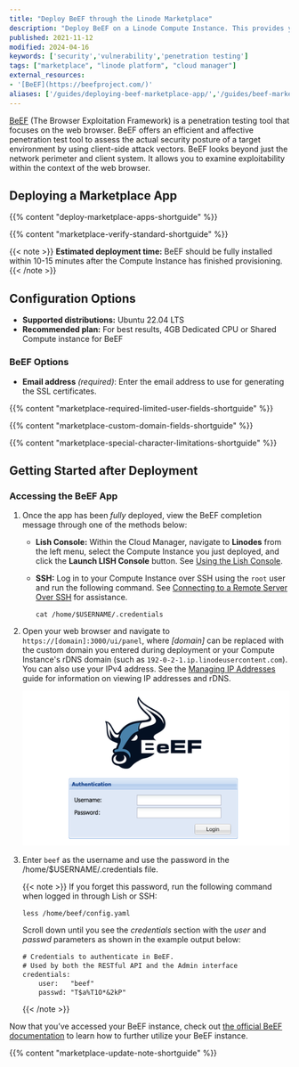 ```yaml
---
title: "Deploy BeEF through the Linode Marketplace"
description: "Deploy BeEF on a Linode Compute Instance. This provides you with a penetration testing tool that focuses on web-borne attacks against clients."
published: 2021-11-12
modified: 2024-04-16
keywords: ['security','vulnerability','penetration testing']
tags: ["marketplace", "linode platform", "cloud manager"]
external_resources:
- '[BeEF](https://beefproject.com/)'
aliases: ['/guides/deploying-beef-marketplace-app/','/guides/beef-marketplace-app/']
---
```


[BeEF](https://beefproject.com/) (The Browser Exploitation Framework) is a penetration testing tool that focuses on the web browser. BeEF offers an efficient and affective penetration test tool to assess the actual security posture of a target environment by using client-side attack vectors. BeEF looks beyond just the network perimeter and client system. It allows you to examine exploitability within the context of the web browser.

## Deploying a Marketplace App

{{% content "deploy-marketplace-apps-shortguide" %}}

{{% content "marketplace-verify-standard-shortguide" %}}

{{< note >}}
**Estimated deployment time:** BeEF should be fully installed within 10-15 minutes after the Compute Instance has finished provisioning.
{{< /note >}}

## Configuration Options

- **Supported distributions:** Ubuntu 22.04 LTS
- **Recommended plan:** For best results, 4GB Dedicated CPU or Shared Compute instance for BeEF

### BeEF Options

- **Email address** *(required)*: Enter the email address to use for generating the SSL certificates.

{{% content "marketplace-required-limited-user-fields-shortguide" %}}

{{% content "marketplace-custom-domain-fields-shortguide" %}}

{{% content "marketplace-special-character-limitations-shortguide" %}}

## Getting Started after Deployment

### Accessing the BeEF App

1. Once the app has been *fully* deployed, view the BeEF completion message through one of the methods below:

    - **Lish Console:** Within the Cloud Manager, navigate to **Linodes** from the left menu, select the Compute Instance you just deployed, and click the **Launch LISH Console** button. See [Using the Lish Console](/docs/products/compute/compute-instances/guides/lish/).
    - **SSH:** Log in to your Compute Instance over SSH using the `root` user and run the following command. See [Connecting to a Remote Server Over SSH](/docs/guides/connect-to-server-over-ssh/) for assistance.

        ```command
        cat /home/$USERNAME/.credentials
        ```

1. Open your web browser and navigate to `https://[domain]:3000/ui/panel`, where *[domain]* can be replaced with the custom domain you entered during deployment or your Compute Instance's rDNS domain (such as `192-0-2-1.ip.linodeusercontent.com`). You can also use your IPv4 address. See the [Managing IP Addresses](/docs/products/compute/compute-instances/guides/manage-ip-addresses/) guide for information on viewing IP addresses and rDNS.

    ![Screenshot of the BeEF login prompt](beef-login-prompt.png)

1. Enter `beef` as the username and use the password in the /home/$USERNAME/.credentials file.

    {{< note >}}
    If you forget this password, run the following command when logged in through Lish or SSH:

    ```command
    less /home/beef/config.yaml
    ```

    Scroll down until you see the *credentials* section with the *user* and *passwd* parameters as shown in the example output below:

    ```output
    # Credentials to authenticate in BeEF.
    # Used by both the RESTful API and the Admin interface
    credentials:
        user:   "beef"
        passwd: "T$a%T1O*&2kP"
    ```
    {{< /note >}}

Now that you’ve accessed your BeEF instance, check out [the official BeEF documentation](https://github.com/beefproject/beef/wiki) to learn how to further utilize your BeEF instance.

{{% content "marketplace-update-note-shortguide" %}}